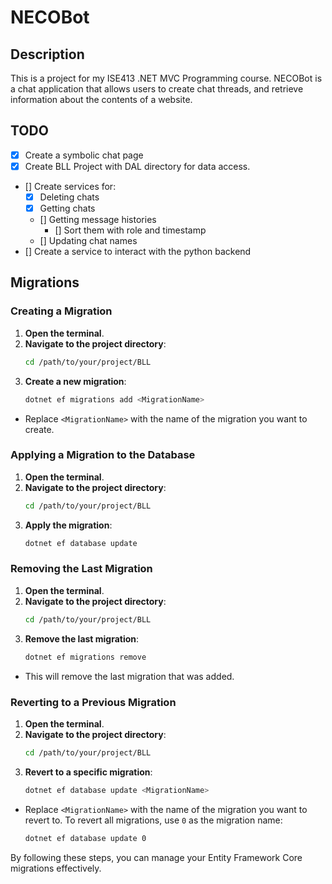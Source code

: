 # NECOBot

## Description
This is a project for my ISE413 .NET MVC Programming course.
NECOBot is a chat application that allows users to create chat threads, and retrieve information about the contents of a website.

## TODO
- [x] Create a symbolic chat page
- [x] Create BLL Project with DAL directory for data access.
- [] Create services for:
  - [x] Deleting chats
  - [x] Getting chats
  - [] Getting message histories
    - [] Sort them with role and timestamp
  - [] Updating chat names
- [] Create a service to interact with the python backend

## Migrations
### Creating a Migration
1. **Open the terminal**.
2. **Navigate to the project directory**:
    ```bash
    cd /path/to/your/project/BLL
    ```
3. **Create a new migration**:
    ```bash
    dotnet ef migrations add <MigrationName>
    ```
  - Replace `<MigrationName>` with the name of the migration you want to create.

### Applying a Migration to the Database
1. **Open the terminal**.
2. **Navigate to the project directory**:
    ```bash
    cd /path/to/your/project/BLL
    ```
3. **Apply the migration**:
    ```bash
    dotnet ef database update
    ```

### Removing the Last Migration
1. **Open the terminal**.
2. **Navigate to the project directory**:
    ```bash
    cd /path/to/your/project/BLL
    ```
3. **Remove the last migration**:
    ```bash
    dotnet ef migrations remove
    ```
  - This will remove the last migration that was added.

### Reverting to a Previous Migration
1. **Open the terminal**.
2. **Navigate to the project directory**:
    ```bash
    cd /path/to/your/project/BLL
    ```
3. **Revert to a specific migration**:
    ```bash
    dotnet ef database update <MigrationName>
    ```
  - Replace `<MigrationName>` with the name of the migration you want to revert to. To revert all migrations, use `0` as the migration name:
    ```bash
    dotnet ef database update 0
    ```

By following these steps, you can manage your Entity Framework Core migrations effectively.